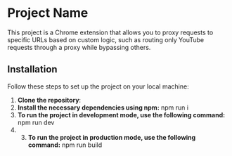 # Project Name

This project is a Chrome extension that allows you to proxy requests to specific URLs based on custom logic, such as routing only YouTube requests through a proxy while bypassing others.

## Installation

Follow these steps to set up the project on your local machine:

1. **Clone the repository**:
2. **Install the necessary dependencies using npm:**
   npm run i
3. **To run the project in development mode, use the following command:**
   npm run dev
4. 3. **To run the project in production mode, use the following command:**
   npm run build
